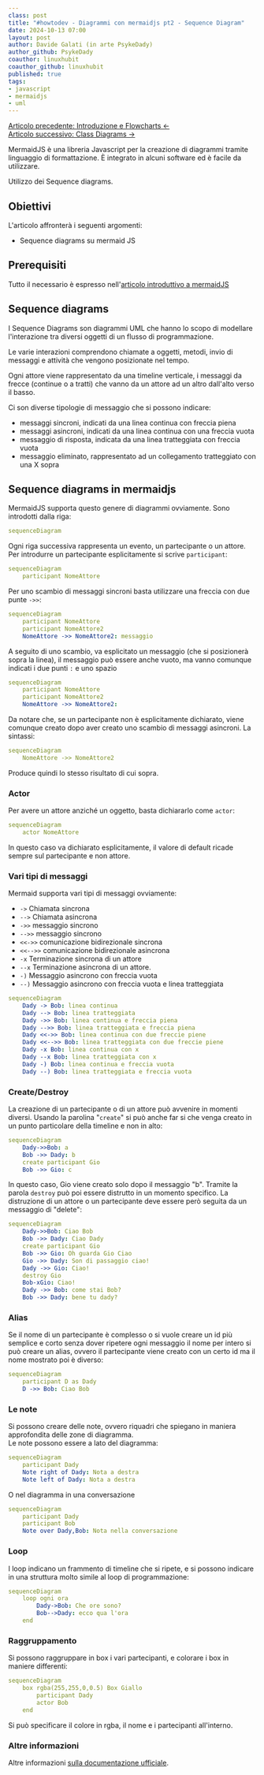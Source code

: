 ```yaml
---
class: post
title: "#howtodev - Diagrammi con mermaidjs pt2 - Sequence Diagram"
date: 2024-10-13 07:00
layout: post
author: Davide Galati (in arte PsykeDady)
author_github: PsykeDady
coauthor: linuxhubit
coauthor_github: linuxhubit
published: true
tags:
- javascript
- mermaidjs
- uml
---
```


[Articolo precedente: Introduzione e Flowcharts &larr;](https://linuxhub.it/articles/howtodev-mermaidjs-pt1)  
[Articolo successivo: Class Diagrams &rarr;](https://linuxhub.it/articles/howtodev-mermaidjs-pt3)  

MermaidJS è una libreria Javascript per la creazione di diagrammi tramite linguaggio di formattazione. È integrato in alcuni software ed è facile da utilizzare.

Utilizzo dei Sequence diagrams.

## Obiettivi

L'articolo affronterà i seguenti argomenti:

- Sequence diagrams su mermaid JS

## Prerequisiti

Tutto il necessario è espresso nell'[articolo introduttivo a mermaidJS](https://linuxhub.it/articles/howtodev-mermaidjs-pt1)

## Sequence diagrams

I Sequence Diagrams son diagrammi UML che hanno lo scopo di modellare l'interazione tra diversi oggetti di un flusso di programmazione.

Le varie interazioni comprendono chiamate a oggetti, metodi, invio di messaggi e attività che vengono posizionate nel tempo.

Ogni attore viene rappresentato da una timeline verticale, i messaggi da frecce (continue o a tratti) che vanno da un attore ad un altro dall'alto verso il basso.

Ci son diverse tipologie di messaggio che si possono indicare:

- messaggi sincroni, indicati da una linea continua con freccia piena
- messaggi asincroni, indicati da una linea continua con una freccia vuota
- messaggio di risposta, indicata da una linea tratteggiata con freccia vuota
- messaggio eliminato, rappresentato ad un collegamento tratteggiato con una X sopra

## Sequence diagrams in mermaidjs

MermaidJS supporta questo genere di diagrammi ovviamente. Sono introdotti dalla riga:

```yaml
sequenceDiagram
```

Ogni riga successiva rappresenta un evento, un partecipante o un attore. Per introdurre un partecipante esplicitamente si scrive `participant`:

```yaml
sequenceDiagram
    participant NomeAttore
```

Per uno scambio di messaggi sincroni basta utilizzare una freccia con due punte `->>`:

```yaml
sequenceDiagram
    participant NomeAttore
    participant NomeAttore2
    NomeAttore ->> NomeAttore2: messaggio
```

A seguito di uno scambio, va esplicitato un messaggio (che si posizionerà sopra la linea), il messaggio può essere anche vuoto, ma vanno comunque indicati i due punti `:` e uno spazio

```yaml
sequenceDiagram
    participant NomeAttore
    participant NomeAttore2
    NomeAttore ->> NomeAttore2: 
```

Da notare che, se un partecipante non è esplicitamente dichiarato, viene comunque creato dopo aver creato uno scambio di messaggi asincroni. La sintassi:

```yaml
sequenceDiagram
    NomeAttore ->> NomeAttore2
```

Produce quindi lo stesso risultato di cui sopra.

### Actor

Per avere un attore anziché un oggetto, basta dichiararlo come `actor`:

```yaml
sequenceDiagram
    actor NomeAttore
```

In questo caso va dichiarato esplicitamente, il valore di default ricade sempre sul partecipante e non attore.

### Vari tipi di messaggi

Mermaid supporta vari tipi di messaggi ovviamente: 

- `->` Chiamata sincrona
- `-->` Chiamata asincrona
- `->>` messaggio sincrono
- `-->>` messaggio sincrono
- `<<->>` comunicazione bidirezionale sincrona
- `<<-->>` comunicazione bidirezionale asincrona
- `-x` Terminazione sincrona di un attore
- `--x`	Terminazione asincrona di un attore.
- `-)` Messaggio asincrono con freccia vuota
- `--)`	Messaggio asincrono con freccia vuota e linea tratteggiata


```yaml
sequenceDiagram
    Dady -> Bob: linea continua
    Dady --> Bob: linea tratteggiata
    Dady ->> Bob: linea continua e freccia piena
    Dady -->> Bob: linea tratteggiata e freccia piena
    Dady <<->> Bob: linea continua con due freccie piene
    Dady <<-->> Bob: linea tratteggiata con due freccie piene
    Dady -x Bob: linea continua con x
    Dady --x Bob: linea tratteggiata con x
    Dady -) Bob: linea continua e freccia vuota
    Dady --) Bob: linea tratteggiata e freccia vuota
```

### Create/Destroy

La creazione di un partecipante o di un attore può avvenire in momenti diversi. Usando la parolina "`create`" si può anche far si che venga creato in un punto particolare della timeline e non in alto:

```yaml
sequenceDiagram
    Dady->>Bob: a
    Bob ->> Dady: b
    create participant Gio
    Bob ->> Gio: c
```

In questo caso, Gio viene creato solo dopo il messaggio "b". Tramite la parola `destroy` può poi essere distrutto in un momento specifico. La distruzione di un attore o un partecipante deve essere però seguita da un messaggio di "delete":

```yaml
sequenceDiagram
    Dady->>Bob: Ciao Bob
    Bob ->> Dady: Ciao Dady
    create participant Gio
    Bob ->> Gio: Oh guarda Gio Ciao
    Gio ->> Dady: Son di passaggio ciao!
    Dady ->> Gio: Ciao!
    destroy Gio
    Bob-xGio: Ciao!
    Dady ->> Bob: come stai Bob?
    Bob ->> Dady: bene tu dady?
```

### Alias

Se il nome di un partecipante è complesso o si vuole creare un id più semplice e corto senza dover ripetere ogni messaggio il nome per intero si può creare un alias, ovvero il partecipante viene creato con un certo id ma il nome mostrato poi è diverso:

```yaml
sequenceDiagram
    participant D as Dady
    D ->> Bob: Ciao Bob
```

### Le note

Si possono creare delle note, ovvero riquadri che spiegano in maniera approfondita delle zone di diagramma.  
Le note possono essere a lato del diagramma:

```yaml
sequenceDiagram
    participant Dady
    Note right of Dady: Nota a destra
	Note left of Dady: Nota a destra
```

O nel diagramma in una conversazione

```yaml
sequenceDiagram
	participant Dady
	participant Bob
	Note over Dady,Bob: Nota nella conversazione
```

### Loop

I loop indicano un frammento di timeline che si ripete, e si possono indicare in una struttura molto simile al loop di programmazione:

```yaml
sequenceDiagram
    loop ogni ora
        Dady->Bob: Che ore sono?
        Bob-->Dady: ecco qua l'ora
    end
```

### Raggruppamento

Si possono raggruppare in box i vari partecipanti, e colorare i box in maniere differenti: 

```yaml
sequenceDiagram
    box rgba(255,255,0,0.5) Box Giallo
        participant Dady
        actor Bob
    end
```

Si può specificare il colore in rgba, il nome e i partecipanti all'interno.

### Altre informazioni

Altre informazioni [sulla documentazione ufficiale](https://mermaid.js.org/syntax/sequenceDiagram.html).
